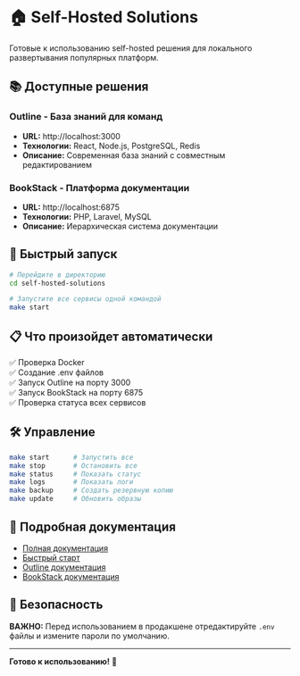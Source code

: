 # 🏠 Self-Hosted Solutions

Готовые к использованию self-hosted решения для локального развертывания популярных платформ.

## 📚 Доступные решения

### Outline - База знаний для команд
- **URL:** http://localhost:3000
- **Технологии:** React, Node.js, PostgreSQL, Redis
- **Описание:** Современная база знаний с совместным редактированием

### BookStack - Платформа документации  
- **URL:** http://localhost:6875
- **Технологии:** PHP, Laravel, MySQL
- **Описание:** Иерархическая система документации

## 🚀 Быстрый запуск

```bash
# Перейдите в директорию
cd self-hosted-solutions

# Запустите все сервисы одной командой
make start
```

## 📋 Что произойдет автоматически

✅ Проверка Docker  
✅ Создание .env файлов  
✅ Запуск Outline на порту 3000  
✅ Запуск BookStack на порту 6875  
✅ Проверка статуса всех сервисов  

## 🛠️ Управление

```bash
make start      # Запустить все
make stop       # Остановить все  
make status     # Показать статус
make logs       # Показать логи
make backup     # Создать резервную копию
make update     # Обновить образы
```

## 📖 Подробная документация

- [Полная документация](./self-hosted-solutions/README.md)
- [Быстрый старт](./self-hosted-solutions/QUICK_START.md)
- [Outline документация](./self-hosted-solutions/outline/README.md)
- [BookStack документация](./self-hosted-solutions/bookstack/README.md)

## 🔐 Безопасность

**ВАЖНО:** Перед использованием в продакшене отредактируйте `.env` файлы и измените пароли по умолчанию.

---

**Готово к использованию!** 🎉
